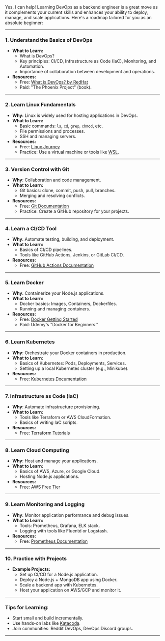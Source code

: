 

Yes, I can help! Learning DevOps as a backend engineer is a great move as it complements your current skills and enhances your ability to deploy, manage, and scale applications. Here's a roadmap tailored for you as an absolute beginner:

---

### **1. Understand the Basics of DevOps**
   - **What to Learn:**
     - What is DevOps? 
     - Key principles: CI/CD, Infrastructure as Code (IaC), Monitoring, and Automation.
     - Importance of collaboration between development and operations.
   - **Resources:**
     - Free: [What is DevOps? by RedHat](https://www.redhat.com/en/topics/devops/what-is-devops)
     - Paid: "The Phoenix Project" (book).

---

### **2. Learn Linux Fundamentals**
   - **Why:** Linux is widely used for hosting applications in DevOps.
   - **What to Learn:**
     - Basic commands: `ls`, `cd`, `grep`, `chmod`, etc.
     - File permissions and processes.
     - SSH and managing servers.
   - **Resources:**
     - Free: [Linux Journey](https://linuxjourney.com)
     - Practice: Use a virtual machine or tools like [WSL](https://learn.microsoft.com/en-us/windows/wsl/).

---

### **3. Version Control with Git**
   - **Why:** Collaboration and code management.
   - **What to Learn:**
     - Git basics: clone, commit, push, pull, branches.
     - Merging and resolving conflicts.
   - **Resources:**
     - Free: [Git Documentation](https://git-scm.com/doc)
     - Practice: Create a GitHub repository for your projects.

---

### **4. Learn a CI/CD Tool**
   - **Why:** Automate testing, building, and deployment.
   - **What to Learn:**
     - Basics of CI/CD pipelines.
     - Tools like GitHub Actions, Jenkins, or GitLab CI/CD.
   - **Resources:**
     - Free: [GitHub Actions Documentation](https://docs.github.com/en/actions)

---

### **5. Learn Docker**
   - **Why:** Containerize your Node.js applications.
   - **What to Learn:**
     - Docker basics: Images, Containers, Dockerfiles.
     - Running and managing containers.
   - **Resources:**
     - Free: [Docker Getting Started](https://docs.docker.com/get-started/)
     - Paid: Udemy's "Docker for Beginners."

---

### **6. Learn Kubernetes**
   - **Why:** Orchestrate your Docker containers in production.
   - **What to Learn:**
     - Basics of Kubernetes: Pods, Deployments, Services.
     - Setting up a local Kubernetes cluster (e.g., Minikube).
   - **Resources:**
     - Free: [Kubernetes Documentation](https://kubernetes.io/docs/tutorials/)

---

### **7. Infrastructure as Code (IaC)**
   - **Why:** Automate infrastructure provisioning.
   - **What to Learn:**
     - Tools like Terraform or AWS CloudFormation.
     - Basics of writing IaC scripts.
   - **Resources:**
     - Free: [Terraform Tutorials](https://developer.hashicorp.com/terraform/tutorials)

---

### **8. Learn Cloud Computing**
   - **Why:** Host and manage your applications.
   - **What to Learn:**
     - Basics of AWS, Azure, or Google Cloud.
     - Hosting Node.js applications.
   - **Resources:**
     - Free: [AWS Free Tier](https://aws.amazon.com/free/)

---

### **9. Learn Monitoring and Logging**
   - **Why:** Monitor application performance and debug issues.
   - **What to Learn:**
     - Tools: Prometheus, Grafana, ELK stack.
     - Logging with tools like Fluentd or Logstash.
   - **Resources:**
     - Free: [Prometheus Documentation](https://prometheus.io/docs/)

---

### **10. Practice with Projects**
   - **Example Projects:**
     - Set up CI/CD for a Node.js application.
     - Deploy a Node.js + MongoDB app using Docker.
     - Scale a backend app with Kubernetes.
     - Host your application on AWS/GCP and monitor it.

---

### **Tips for Learning:**
   - Start small and build incrementally.
   - Use hands-on labs like [Katacoda](https://www.katacoda.com/).
   - Join communities: Reddit DevOps, DevOps Discord groups.

---
